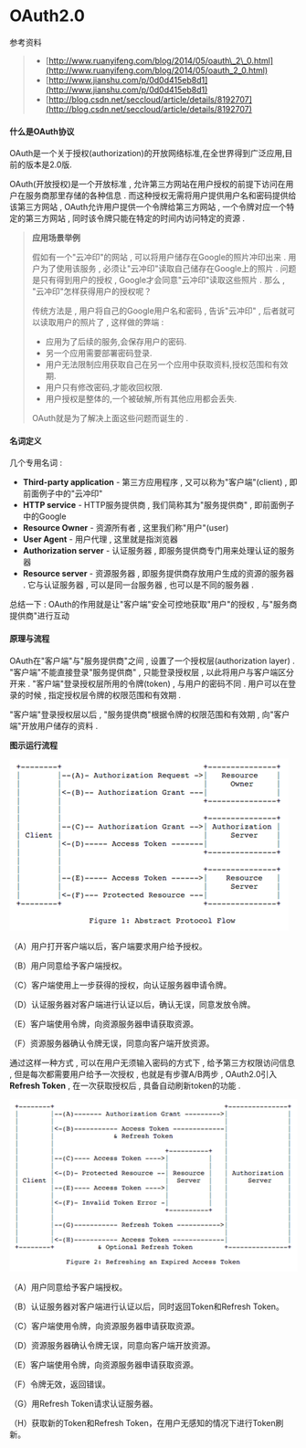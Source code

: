 # OAuth2.0

参考资料

> * [http://www.ruanyifeng.com/blog/2014/05/oauth\_2\_0.html](http://www.ruanyifeng.com/blog/2014/05/oauth_2_0.html)
> * [http://www.jianshu.com/p/0d0d415eb8d1](http://www.jianshu.com/p/0d0d415eb8d1)
> * [http://blog.csdn.net/seccloud/article/details/8192707](http://blog.csdn.net/seccloud/article/details/8192707)

#### **什么是OAuth协议**

OAuth是一个关于授权\(authorization\)的开放网络标准,在全世界得到广泛应用,目前的版本是2.0版.

OAuth\(开放授权\)是一个开放标准 , 允许第三方网站在用户授权的前提下访问在用户在服务商那里存储的各种信息 . 而这种授权无需将用户提供用户名和密码提供给该第三方网站 , OAuth允许用户提供一个令牌给第三方网站 , 一个令牌对应一个特定的第三方网站 , 同时该令牌只能在特定的时间内访问特定的资源 .

> **应用场景举例**
>
> 假如有一个"云冲印"的网站 , 可以将用户储存在Google的照片冲印出来 . 用户为了使用该服务 , 必须让"云冲印"读取自己储存在Google上的照片 . 问题是只有得到用户的授权 , Google才会同意"云冲印"读取这些照片 . 那么 , "云冲印"怎样获得用户的授权呢？
>
> 传统方法是 , 用户将自己的Google用户名和密码 , 告诉"云冲印" , 后者就可以读取用户的照片了 , 这样做的弊端 :
>
> * 应用为了后续的服务,会保存用户的密码.
> * 另一个应用需要部署密码登录.
> * 用户无法限制应用获取自己在另一个应用中获取资料,授权范围和有效期.
> * 用户只有修改密码,才能收回权限.
> * 用户授权是整体的,一个被破解,所有其他应用都会丢失.
>
> OAuth就是为了解决上面这些问题而诞生的 .

#### 名词定义

几个专用名词 :

* **Third-party application** - 第三方应用程序 , 又可以称为"客户端"\(client\) , 即前面例子中的"云冲印"
* **HTTP service** - HTTP服务提供商 , 我们简称其为"服务提供商" , 即前面例子中的Google
* **Resource Owner** - 资源所有者 , 这里我们称"用户"\(user\)
* **User Agent** - 用户代理 , 这里就是指浏览器
* **Authorization server** - 认证服务器 , 即服务提供商专门用来处理认证的服务器
* **Resource server** - 资源服务器 , 即服务提供商存放用户生成的资源的服务器 . 它与认证服务器 , 可以是同一台服务器 , 也可以是不同的服务器 . 

总结一下 : OAuth的作用就是让"客户端"安全可控地获取"用户"的授权 , 与"服务商提供商"进行互动

#### 原理与流程

OAuth在"客户端"与"服务提供商"之间 , 设置了一个授权层\(authorization layer\) . "客户端"不能直接登录"服务提供商" , 只能登录授权层 , 以此将用户与客户端区分开来 . "客户端"登录授权层所用的令牌\(token\) , 与用户的密码不同 . 用户可以在登录的时候 , 指定授权层令牌的权限范围和有效期 .

"客户端"登录授权层以后 , "服务提供商"根据令牌的权限范围和有效期 , 向"客户端"开放用户储存的资料 .

**图示运行流程**

![](/assets/oauth1.png)

（A）用户打开客户端以后，客户端要求用户给予授权。

（B）用户同意给予客户端授权。

（C）客户端使用上一步获得的授权，向认证服务器申请令牌。

（D）认证服务器对客户端进行认证以后，确认无误，同意发放令牌。

（E）客户端使用令牌，向资源服务器申请获取资源。

（F）资源服务器确认令牌无误，同意向客户端开放资源。

通过这样一种方式 , 可以在用户无须输入密码的方式下 , 给予第三方权限访问信息 , 但是每次都需要用户给予一次授权 , 也就是有步骤A/B两步 , OAuth2.0引入**Refresh Token** , 在一次获取授权后 , 具备自动刷新token的功能 .

![](/assets/oauth2.png)

（A）用户同意给予客户端授权。

（B）认证服务器对客户端进行认证以后，同时返回Token和Refresh Token。

（C）客户端使用令牌，向资源服务器申请获取资源。

（D）资源服务器确认令牌无误，同意向客户端开放资源。

（E）客户端使用令牌，向资源服务器申请获取资源。

（F）令牌无效，返回错误。

（G）用Refresh Token请求认证服务器。

（H）获取新的Token和Refresh Token，在用户无感知的情况下进行Token刷新。


